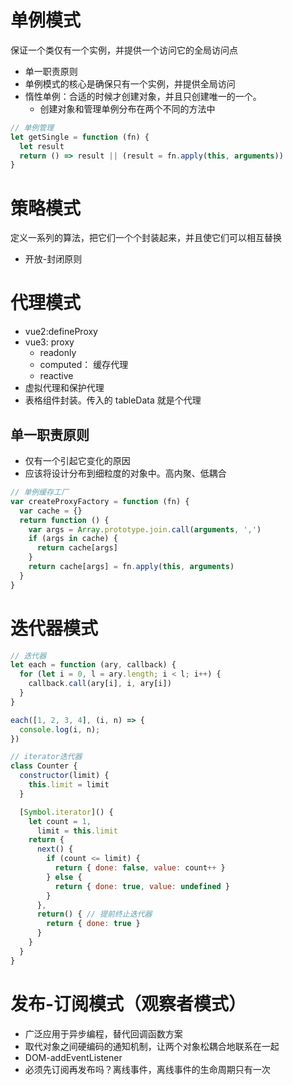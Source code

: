 # 单例模式
保证一个类仅有一个实例，并提供一个访问它的全局访问点
- 单一职责原则
- 单例模式的核心是确保只有一个实例，并提供全局访问
- 惰性单例：合适的时候才创建对象，并且只创建唯一的一个。
  - 创建对象和管理单例分布在两个不同的方法中

```js
// 单例管理
let getSingle = function (fn) {
  let result
  return () => result || (result = fn.apply(this, arguments))
}
```

# 策略模式
定义一系列的算法，把它们一个个封装起来，并且使它们可以相互替换

- 开放-封闭原则

# 代理模式

- vue2:defineProxy
- vue3: proxy
  - readonly
  - computed： 缓存代理
  - reactive
- 虚拟代理和保护代理
- 表格组件封装。传入的 tableData 就是个代理

## 单一职责原则
  - 仅有一个引起它变化的原因
  - 应该将设计分布到细粒度的对象中。高内聚、低耦合

```js
// 单例缓存工厂
var createProxyFactory = function (fn) {
  var cache = {}
  return function () {
    var args = Array.prototype.join.call(arguments, ',')
    if (args in cache) {
      return cache[args]
    }
    return cache[args] = fn.apply(this, arguments)
  }
}
```

# 迭代器模式


```js
// 迭代器
let each = function (ary, callback) {
  for (let i = 0, l = ary.length; i < l; i++) {
    callback.call(ary[i], i, ary[i])
  }
}

each([1, 2, 3, 4], (i, n) => {
  console.log(i, n);
})
```

```js
// iterator迭代器
class Counter {
  constructor(limit) {
    this.limit = limit
  }

  [Symbol.iterator]() {
    let count = 1,
      limit = this.limit
    return {
      next() {
        if (count <= limit) {
          return { done: false, value: count++ }
        } else {
          return { done: true, value: undefined }
        }
      },
      return() { // 提前终止迭代器
        return { done: true }
      }
    }
  }
}
```

# 发布-订阅模式（观察者模式）

- 广泛应用于异步编程，替代回调函数方案
- 取代对象之间硬编码的通知机制，让两个对象松耦合地联系在一起
- DOM-addEventListener
- 必须先订阅再发布吗？离线事件，离线事件的生命周期只有一次
